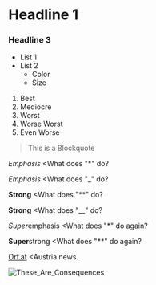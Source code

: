 # Headline 1
### Headline 3

* List 1
* List 2
  * Color
  * Size

1. Best
2. Mediocre
3. Worst
  1. Worse Worst
  2. Even Worse

> This is a Blockquote

*Emphasis* <What does "*" do?

_Emphasis_ <What does "_" do?

**Strong** <What does "**" do?

__Strong__ <What does "__" do?

*Super*emphasis <What does "*" do again?

**Super**strong <What does "**" do again?

[Orf.at](http://orf.at/) <Austria news.

![These_Are_Consequences](Users\Adi\Documents\well_well_well.jpg)
